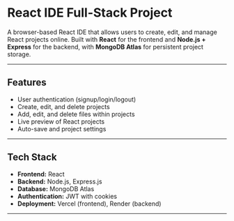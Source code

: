 # React IDE Full-Stack Project

A browser-based React IDE that allows users to create, edit, and manage React projects online. Built with **React** for the frontend and **Node.js + Express** for the backend, with **MongoDB Atlas** for persistent project storage.

---

## Features

- User authentication (signup/login/logout)
- Create, edit, and delete projects
- Add, edit, and delete files within projects
- Live preview of React projects
- Auto-save and project settings

---

## Tech Stack

- **Frontend:** React
- **Backend:** Node.js, Express.js
- **Database:** MongoDB Atlas
- **Authentication:** JWT with cookies
- **Deployment:** Vercel (frontend), Render (backend)

---
